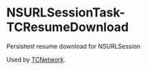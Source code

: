 # NSURLSessionTask-TCResumeDownload
Persistent resume download for NSURLSession

Used by [TCNetwork](https://github.com/dake/TCNetwork).
